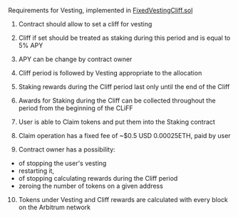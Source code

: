 Requirements for Vesting, implemented in [FixedVestingCliff.sol](FixedVestingCliff.sol)

1. Contract should allow to set a cliff for vesting

2. Cliff if set should be treated as staking during this period and is equal to 5% APY

3. APY can be change by contract owner

4. Cliff period is followed by Vesting appropriate to the allocation

5. Staking rewards during the Cliff period last only until the end of the Cliff

6. Awards for Staking during the Cliff can be collected throughout the period from the beginning of the CLiFF

7. User is able to Claim tokens and put them into the Staking contract

8. Claim operation has a fixed fee of ~$0.5 USD 0.00025ETH, paid by user

9. Contract owner has a possibility:
- of stopping the user's vesting 
- restarting it,
- of stopping calculating rewards during the Cliff period
- zeroing the number of tokens on a given address

10. Tokens under Vesting and Cliff rewards are calculated with every block on the Arbitrum network

